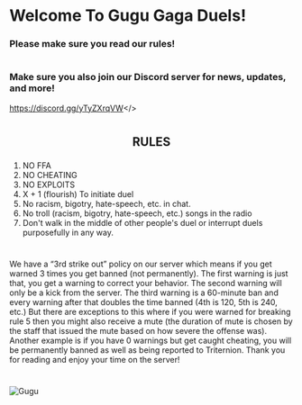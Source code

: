 # **Welcome To Gugu Gaga Duels!**
### **Please make sure you read our rules!**
#  
### **Make sure you also join our Discord server for news, updates, and more!**
<a id="Gugu Gaga Discord server">https://discord.gg/yTyZXrqVW</>
#  
#  
## **<p style="text-align: center;">RULES</p>**
1. NO FFA
2. NO CHEATING
3. NO EXPLOITS
4. X + 1 (flourish) To initiate duel
5. No racism, bigotry, hate-speech, etc. in chat.
6. No troll (racism, bigotry, hate-speech, etc.) songs in the radio
7. Don't walk in the middle of other people's duel or interrupt duels purposefully in any way.
#  
We have a “3rd strike out” policy on our server which means if you get warned 3 times you get banned (not permanently). The first warning is just that, you get a warning to correct your behavior. The second warning will only be a kick from the server. The third warning is a 60-minute ban and every warning after that doubles the time banned (4th is 120, 5th is 240, etc.) But there are exceptions to this where if you were warned for breaking rule 5 then you might also receive a mute (the duration of mute is chosen by the staff that issued the mute based on how severe the offense was). Another example is if you have 0 warnings but get caught cheating, you will be permanently banned as well as being reported to Triternion. Thank you for reading and enjoy your time on the server!
#  
![Gugu](https://roweflay.xyz/assets/gugu_gaga.png)
